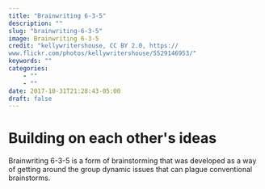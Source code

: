```yaml
---
title: "Brainwriting 6-3-5"
description: ""
slug: "brainwriting-6-3-5"
image: Brainwriting 6-3-5
credit: "kellywritershouse, CC BY 2.0, https://www.flickr.com/photos/kellywritershouse/5529146953/"
keywords: ""
categories:
    - ""
    - ""
date: 2017-10-31T21:28:43-05:00
draft: false
---
```

# Building on each other's ideas

Brainwriting 6-3-5 is a form of brainstorming that was developed as a way of getting around the group dynamic issues that can plague conventional brainstorms.
